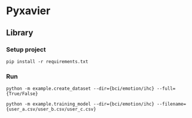 # Pyxavier

## Library

### Setup project

    pip install -r requirements.txt

### Run

    python -m example.create_dataset --dir={bci/emotion/ihc} --full={True/False}

    python -m example.training_model --dir={bci/emotion/ihc} --filename={user_a.csv/user_b.csv/user_c.csv}


 

